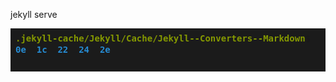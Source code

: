 jekyll serve

<pre class = "highlight" style = "background-color: #1b1b1b; padding: .5rem; line-height: 1.25em"><font color="#859900"><b>.jekyll-cache/Jekyll/Cache/Jekyll--Converters--Markdown</b></font>$
<font color="#268BD2"><b>0e</b></font>  <font color="#268BD2"><b>1c</b></font>  <font color="#268BD2"><b>22</b></font>  <font color="#268BD2"><b>24</b></font>  <font color="#268BD2"><b>2e</b



